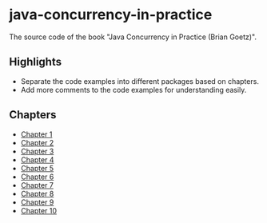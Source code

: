 # java-concurrency-in-practice

The source code of the book "Java Concurrency in Practice (Brian Goetz)".

## Highlights
- Separate the code examples into different packages based on chapters.
- Add more comments to the code examples for understanding easily.

## Chapters
- [Chapter 1](src/java/net/jcip/examples/ch01)
- [Chapter 2](src/java/net/jcip/examples/ch02)
- [Chapter 3](src/java/net/jcip/examples/ch03)
- [Chapter 4](src/java/net/jcip/examples/ch04)
- [Chapter 5](src/java/net/jcip/examples/ch05)
- [Chapter 6](src/java/net/jcip/examples/ch06)
- [Chapter 7](src/java/net/jcip/examples/ch07)
- [Chapter 8](src/java/net/jcip/examples/ch08)
- [Chapter 9](src/java/net/jcip/examples/ch09)
- [Chapter 10](src/java/net/jcip/examples/ch10)
